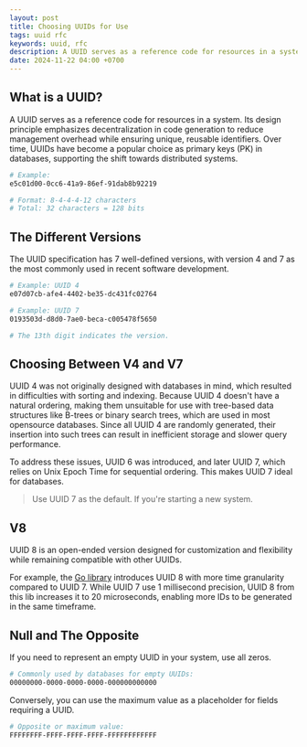 ```yaml
---
layout: post
title: Choosing UUIDs for Use
tags: uuid rfc
keywords: uuid, rfc
description: A UUID serves as a reference code for resources in a system. Its design principle emphasizes decentralization in code generation to reduce management overhead while ensuring unique, reusable identifiers. Over time, UUIDs have become a popular choice as primary keys (PK) in databases, supporting the shift towards distributed systems.
date: 2024-11-22 04:00 +0700
---
```


## What is a UUID?

A UUID serves as a reference code for resources in a system. Its design principle
emphasizes decentralization in code generation to reduce management overhead while
ensuring unique, reusable identifiers.
Over time, UUIDs have become a popular choice as primary keys (PK) in databases,
supporting the shift towards distributed systems.

```sh
# Example:
e5c01d00-0cc6-41a9-86ef-91dab8b92219

# Format: 8-4-4-4-12 characters
# Total: 32 characters = 128 bits
```

## The Different Versions

The UUID specification has 7 well-defined versions, with version 4 and 7 as
the most commonly used in recent software development.

```sh
# Example: UUID 4
e07d07cb-afe4-4402-be35-dc431fc02764

# Example: UUID 7
0193503d-d8d0-7ae0-beca-c005478f5650

# The 13th digit indicates the version.
```

## Choosing Between V4 and V7

UUID 4 was not originally designed with databases in mind,
which resulted in difficulties with sorting and indexing. Because
UUID 4 doesn't have a natural ordering, making them unsuitable for use with
tree-based data structures like B-trees or binary search trees,
which are used in most opensource databases. Since all UUID 4 are randomly
generated, their insertion into such trees can result in inefficient storage
and slower query performance.

To address these issues, UUID 6 was introduced, and later UUID 7,
which relies on Unix Epoch Time for sequential ordering.
This makes UUID 7 ideal for databases.

> Use UUID 7 as the default. If you're starting a new system.

## V8

UUID 8 is an open-ended version designed for customization and flexibility
while remaining compatible with other UUIDs.

For example, the  [Go library](https://pkg.go.dev/github.com/samborkent/uuidv8#section-readme)
introduces UUID 8 with more time granularity compared to UUID 7. While UUID 7
use 1 millisecond precision, UUID 8 from this lib increases it to 20 microseconds,
enabling more IDs to be generated in the same timeframe.

## Null and The Opposite

If you need to represent an empty UUID in your system, use all zeros.

```sh
# Commonly used by databases for empty UUIDs:
00000000-0000-0000-0000-000000000000
```

Conversely, you can use the maximum value as a placeholder for fields
requiring a UUID.

```sh
# Opposite or maximum value:
FFFFFFFF-FFFF-FFFF-FFFF-FFFFFFFFFFFF
```

